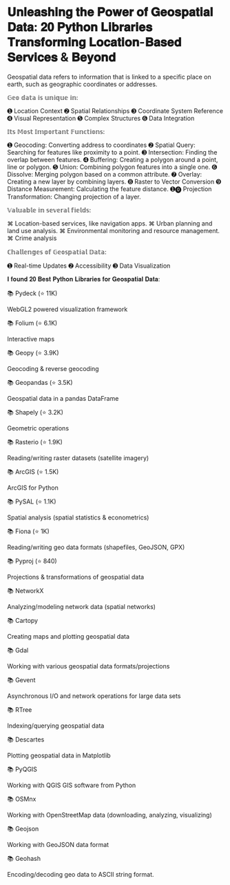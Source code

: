 
# 𝐔𝐧𝐥𝐞𝐚𝐬𝐡𝐢𝐧𝐠 𝐭𝐡𝐞 𝐏𝐨𝐰𝐞𝐫 𝐨𝐟 𝐆𝐞𝐨𝐬𝐩𝐚𝐭𝐢𝐚𝐥 𝐃𝐚𝐭𝐚: 𝟐𝟎 𝐏𝐲𝐭𝐡𝐨𝐧 𝐋𝐢𝐛𝐫𝐚𝐫𝐢𝐞𝐬 𝐓𝐫𝐚𝐧𝐬𝐟𝐨𝐫𝐦𝐢𝐧𝐠 𝐋𝐨𝐜𝐚𝐭𝐢𝐨𝐧-𝐁𝐚𝐬𝐞𝐝 𝐒𝐞𝐫𝐯𝐢𝐜𝐞𝐬 & 𝐁𝐞𝐲𝐨𝐧𝐝

Geospatial data refers to information that is linked to a specific place on earth, such as geographic coordinates or addresses. 

𝔾𝕖𝕠 𝕕𝕒𝕥𝕒 𝕚𝕤 𝕦𝕟𝕚𝕢𝕦𝕖 𝕚𝕟:

➊ Location Context
➋ Spatial Relationships
➌ Coordinate System Reference
➍ Visual Representation
➎ Complex Structures
➏  Data Integration

𝕀𝕥𝕤 𝕄𝕠𝕤𝕥 𝕀𝕞𝕡𝕠𝕣𝕥𝕒𝕟𝕥 𝔽𝕦𝕟𝕔𝕥𝕚𝕠𝕟𝕤:

➊ Geocoding: Converting address to coordinates
➋ Spatial Query: Searching for features like proximity to a point.
➌ Intersection: Finding the overlap between features.
➍ Buffering: Creating a polygon around a point, line or polygon.
➎ Union: Combining polygon features into a single one.
➏  Dissolve: Merging polygon based on a common attribute.
➐ Overlay: Creating a new layer by combining layers.
➑ Raster to Vector Conversion
➒ Distance Measurement: Calculating the feature distance.
➊⓿ Projection Transformation: Changing projection of a layer.


𝕍𝕒𝕝𝕦𝕒𝕓𝕝𝕖 𝕚𝕟 𝕤𝕖𝕧𝕖𝕣𝕒𝕝 𝕗𝕚𝕖𝕝𝕕𝕤:

⌘ Location-based services, like navigation apps.
⌘ Urban planning and land use analysis.
⌘ Environmental monitoring and resource management.
⌘ Crime analysis

ℂ𝕙𝕒𝕝𝕝𝕖𝕟𝕘𝕖𝕤 𝕠𝕗 𝔾𝕖𝕠𝕤𝕡𝕒𝕥𝕚𝕒𝕝 𝔻𝕒𝕥𝕒:

➊ Real-time Updates
➋ Accessibility
➌ Data Visualization

𝐈 𝐟𝐨𝐮𝐧𝐝 𝟐𝟎 𝐁𝐞𝐬𝐭 𝐏𝐲𝐭𝐡𝐨𝐧 𝐋𝐢𝐛𝐫𝐚𝐫𝐢𝐞𝐬 𝐟𝐨𝐫 𝐆𝐞𝐨𝐬𝐩𝐚𝐭𝐢𝐚𝐥 𝐃𝐚𝐭𝐚:

📚 Pydeck (⭐ 11K)

WebGL2 powered visualization framework

📚 Folium (⭐ 6.1K)

Interactive maps

📚 Geopy (⭐ 3.9K)

Geocoding & reverse geocoding

📚 Geopandas (⭐ 3.5K) 

Geospatial data in a pandas DataFrame

📚 Shapely (⭐ 3.2K)

Geometric operations

📚 Rasterio (⭐ 1.9K)

Reading/writing raster datasets (satellite imagery)

📚 ArcGIS (⭐ 1.5K)

ArcGIS for Python

📚 PySAL (⭐ 1.1K)

Spatial analysis (spatial statistics & econometrics)

📚 Fiona (⭐ 1K)

Reading/writing geo data formats (shapefiles, GeoJSON, GPX)

📚 Pyproj (⭐ 840)

Projections & transformations of geospatial data

📚 NetworkX

Analyzing/modeling network data (spatial networks)

📚 Cartopy

Creating maps and plotting geospatial data

📚 Gdal

Working with various geospatial data formats/projections

📚 Gevent

Asynchronous I/O and network operations for large data sets

📚 RTree

Indexing/querying geospatial data

📚 Descartes

Plotting geospatial data in Matplotlib

📚 PyQGIS

Working with QGIS GIS software from Python

📚 OSMnx

Working with OpenStreetMap data (downloading, analyzing, visualizing)

📚 Geojson

Working with GeoJSON data format

📚 Geohash

Encoding/decoding geo data to ASCII string format.
